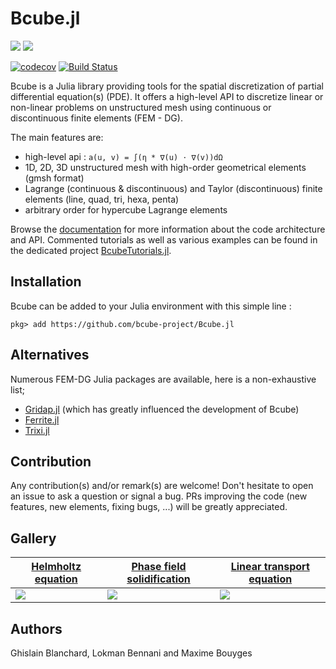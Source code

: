 # Bcube.jl

[![](https://img.shields.io/badge/docs-release-blue.svg)](https://bcube-project.github.io/Bcube.jl) [![](https://img.shields.io/badge/docs-dev-blue.svg)](https://bcube-project.github.io/Bcube.jl/dev)

[![codecov](https://codecov.io/gh/bcube-project/Bcube.jl/branch/main/graph/badge.svg)](https://app.codecov.io/gh/bcube-project/Bcube.jl)
[![Build Status](https://github.com/bcube-project/Bcube.jl/workflows/CI/badge.svg)](https://github.com/bcube-project/Bcube.jl/actions)


Bcube is a Julia library providing tools for the spatial discretization of partial differential equation(s) (PDE). It offers a high-level API to discretize linear or non-linear problems on unstructured mesh using continuous or discontinuous finite elements (FEM - DG).

The main features are:

- high-level api : `a(u, v) = ∫(η * ∇(u) ⋅ ∇(v))dΩ`
- 1D, 2D, 3D unstructured mesh with high-order geometrical elements (gmsh format)
- Lagrange (continuous & discontinuous) and Taylor (discontinuous) finite elements (line, quad, tri, hexa, penta)
- arbitrary order for hypercube Lagrange elements

Browse the [documentation](https://bcube-project.github.io/Bcube.jl) for more information about the code architecture and API. Commented tutorials as well as various examples can be found in the dedicated project [BcubeTutorials.jl](https://github.com/bcube-project/BcubeTutorials.jl).

## Installation

Bcube can be added to your Julia environment with this simple line :

```julia-repl
pkg> add https://github.com/bcube-project/Bcube.jl
```

## Alternatives

Numerous FEM-DG Julia packages are available, here is a non-exhaustive list;

- [Gridap.jl](https://github.com/gridap/Gridap.jl) (which has greatly influenced the development of Bcube)
- [Ferrite.jl](https://github.com/Ferrite-FEM/Ferrite.jl)
- [Trixi.jl](https://github.com/trixi-framework/Trixi.jl)

## Contribution

Any contribution(s) and/or remark(s) are welcome! Don't hesitate to open an issue to ask a question or signal a bug. PRs improving the code (new features, new elements, fixing bugs, ...) will be greatly appreciated.

## Gallery
| [Helmholtz equation](https://bcube-project.github.io/BcubeTutorials.jl/dev/tutorial/helmholtz) | [Phase field solidification](https://bcube-project.github.io/BcubeTutorials.jl/dev/tutorial/phase_field_supercooled) | [Linear transport equation](https://bcube-project.github.io/BcubeTutorials.jl/dev/tutorial/linear_transport) |
|-|-|-|
| ![](https://bcube-project.github.io/BcubeTutorials.jl/dev/assets/helmholtz_x21_y21_vp6.png) | ![](https://github.com/bcube-project/BcubeTutorials.jl/blob/main/docs/src/assets/phase-field-supercooled-rectangle.gif) | ![](https://github.com/bcube-project/BcubeTutorials.jl/blob/main/docs/src/assets/linear_transport.gif) |

## Authors
Ghislain Blanchard, Lokman Bennani and Maxime Bouyges